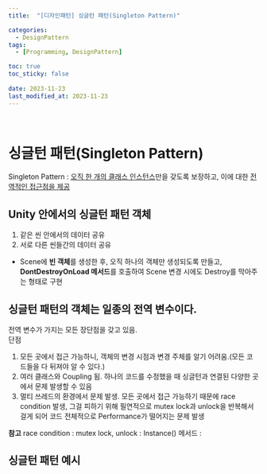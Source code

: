 ```yaml
---
title:  "[디자인패턴] 싱글턴 패턴(Singleton Pattern)"

categories:
  - DesignPattern
tags:
  - [Programming, DesignPattern]

toc: true
toc_sticky: false
 
date: 2023-11-23
last_modified_at: 2023-11-23
---
```

<br>

# 싱글턴 패턴(Singleton Pattern)

Singleton Pattern : <u>오직 한 개의 클래스 인스턴스</u>만을 갖도록 보장하고, 이에 대한 <u>전역적인 접근점을 제공</u>

## Unity 안에서의 싱글턴 패턴 객체

1. 같은 씬 안에서의 데이터 공유
2. 서로 다른 씬들간의 데이터 공유
- Scene에 **빈 객체**를 생성한 후, 오직 하나의 객체만 생성되도록 만들고, **DontDestroyOnLoad 메서드**를 호출하여 Scene 변경 시에도 Destroy를 막아주는 형태로 구현

## 싱글턴 패턴의 객체는 일종의 전역 변수이다.

전역 변수가 가지는 모든 장단점을 갖고 있음.
<br>
단점

1. 모든 곳에서 접근 가능하니, 객체의 변경 시점과 변경 주체를 알기 어려움.(모든 코드들을 다 뒤져야 알 수 있다.)
2. 여러 클래스와 Coupling 됨. 하나의 코드를 수정했을 때 싱글턴과 연결된 다양한 곳에서 문제 발생할 수 있음
3. 멀티 쓰레드의 환경에서 문제 발생. 모든 곳에서 접근 가능하기 때문에 race condition 발생, 그걸 피하기 위해 필연적으로 mutex lock과 unlock을 반복해서 걸게 되어 코드 전체적으로 Performance가 떨어지는 문제 발생

**참고**
race condition : 
mutex lock, unlock : 
Instance() 메서드 : 

## 싱글턴 패턴 예시

